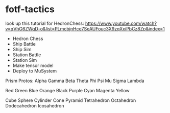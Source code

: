 # fotf-tactics
look up this tutorial for HedronChess: https://www.youtube.com/watch?v=qVhG6ZWqD-o&list=PLmcbjnHce7SeAUFouc3X9zqXxiPbCz8Zp&index=1

- Hedron Chess
- Ship Battle
- Ship Sim
- Station Battle
- Station Sim
- Make tensor model
- Deploy to MuSystem


Prism Protos:
Alpha
Gamma
Beta
Theta
Phi
Psi
Mu
Sigma
Lambda

Red Green Blue
Orange Black Purple
Cyan Magenta Yellow

Cube
Sphere
Cylinder
Cone
Pyramid
Tetrahedron
Octahedron
Dodecahedron
Icosahedron
